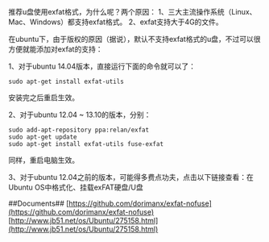 推荐u盘使用exfat格式，为什么呢？两个原因：
1、三大主流操作系统（Linux、Mac、Windows）都支持exfat格式。
2、exfat支持大于4G的文件。

在ubuntu下，由于版权的原因（据说），默认不支持exfat格式的u盘，不过可以很方便就能添加对exfat的支持：

1、对于ubuntu 14.04版本，直接运行下面的命令就可以了：

```shell
sudo apt-get install exfat-utils
```

安装完之后重启生效。

2、对于ubuntu 12.04 ~ 13.10的版本，分别：

```shell
sudo add-apt-repository ppa:relan/exfat
sudo apt-get update
sudo apt-get install exfat-utils fuse-exfat
```

同样，重启电脑生效。

3、对于ubuntu 12.04之前的版本，可能得多费点功夫，点击以下链接查看：在Ubuntu OS中格式化、挂载exFAT硬盘/U盘


##Documents##
[https://github.com/dorimanx/exfat-nofuse](https://github.com/dorimanx/exfat-nofuse)
[http://www.jb51.net/os/Ubuntu/275158.html](http://www.jb51.net/os/Ubuntu/275158.html) 